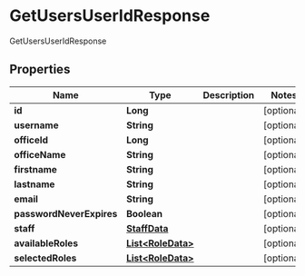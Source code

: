 

# GetUsersUserIdResponse

GetUsersUserIdResponse
## Properties

Name | Type | Description | Notes
------------ | ------------- | ------------- | -------------
**id** | **Long** |  |  [optional]
**username** | **String** |  |  [optional]
**officeId** | **Long** |  |  [optional]
**officeName** | **String** |  |  [optional]
**firstname** | **String** |  |  [optional]
**lastname** | **String** |  |  [optional]
**email** | **String** |  |  [optional]
**passwordNeverExpires** | **Boolean** |  |  [optional]
**staff** | [**StaffData**](StaffData.md) |  |  [optional]
**availableRoles** | [**List&lt;RoleData&gt;**](RoleData.md) |  |  [optional]
**selectedRoles** | [**List&lt;RoleData&gt;**](RoleData.md) |  |  [optional]



